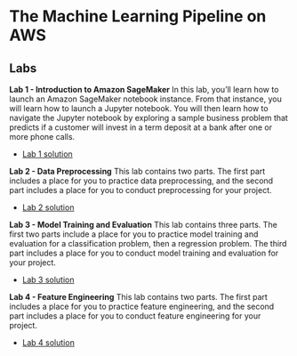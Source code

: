 # The Machine Learning Pipeline on AWS



## Labs

**Lab 1 - Introduction to Amazon SageMaker**
In this lab, you’ll learn how to launch an Amazon SageMaker notebook instance. From that instance, you will learn how to launch a Jupyter notebook. You will then learn how to navigate the Jupyter notebook by exploring a sample business problem that predicts if a customer will invest in a term deposit at a bank after one or more phone calls.

- [Lab 1 solution](documentation_mlpipeline/lab1.md)

**Lab 2 - Data Preprocessing**
This lab contains two parts. The first part includes a place for you to practice data preprocessing, and the second part includes a place for you to conduct preprocessing for your project.

- [Lab 2 solution](documentation_mlpipeline/lab2.md)

**Lab 3 - Model Training and Evaluation**
This lab contains three parts. The first two parts include a place for you to practice model training and evaluation for a classification problem, then a regression problem. The third part includes a place for you to conduct model training and evaluation for your project.

- [Lab 3 solution](documentation_mlpipeline/lab3.md)

**Lab 4 - Feature Engineering**
This lab contains two parts. The first part includes a place for you to practice feature engineering, and the second part includes a place for you to conduct feature engineering for your project.

- [Lab 4 solution](documentation_mlpipeline/lab4.md)